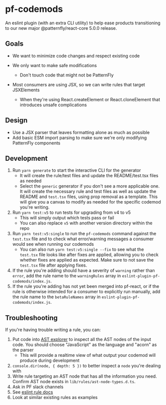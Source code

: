 # pf-codemods
An eslint plugin (with an extra CLI utility) to help ease products transitioning to our new major @patternfly/react-core 5.0.0 release.

## Goals
- We want to minimize code changes and respect existing code
- We only want to make safe modifications
  - Don't touch code that might not be PatternFly


- Most consumers are using JSX, so we can write rules that target JSXElements
  - When they're using React.createElement or React.cloneElement that introduces unsafe complications

## Design
- Use a JSX parser that leaves formatting alone as much as possible
- Add basic ESM import parsing to make sure we're only modifying PatternFly components

## Development

1. Run `yarn generate` to start the interactive CLI for the generator
    - It will create the rule/test files and update the README/test.tsx files as needed
    - Select the `generic` generator if you don't see a more applicable one. It will create the necessary rule and test files as well as update the README and `test.tsx` files, using prop removal as a template. This will give you a canvas to modify as needed for the specific codemod you're writing.
1. Run `yarn test:v5` to run tests for upgrading from v4 to v5
    - This will simply output which tests pass or fail
    - You can also replace `v5` with another version directory within the repo
1. Run `yarn test:v5:single` to run the `pf-codemods` command against the `test.tsx` file and to check what error/warning messages a consumer would see when running our codemods
    - You can also run `yarn test:v5:single --fix` to see what the `test.tsx` file looks like after fixes are applied, allowing you to check whether fixes are applied as expected. Make sure to not save the `test.tsx` file after applying fixes.
1. If the rule you're adding should have a severity of `warning` rather than `error`, add the rule name to the `warningRules` array in `eslint-plugin-pf-codemods/index.js`.
1. If the rule you're adding has not yet been merged into pf-react, or if the rule is otherwise intended for a consumer to explicitly run manually, add the rule name to the `betaRuleNames` array in `eslint-plugin-pf-codemods/index.js`.

## Troubleshooting

If you're having trouble writing a rule, you can:
1. Put code into [AST explorer](https://astexplorer.net/) to inspect all the AST nodes of the input code. You should choose "JavaScript" as the language and "acorn" as the parser
    - This will provide a realtime view of what output your codemod will produce during development
1. `console.dir(node, { depth: 5 })` to better inspect a `node` you're dealing with
1. Write rule targeting an AST node that has all the information you need. Confirm AST node exists in `lib/rules/ast-node-types.d.ts`.
1. Ask in PF slack channels
1. See [eslint rule docs](https://eslint.org/docs/latest/developer-guide/working-with-rules) 
1. Look at similar existing rules as examples
